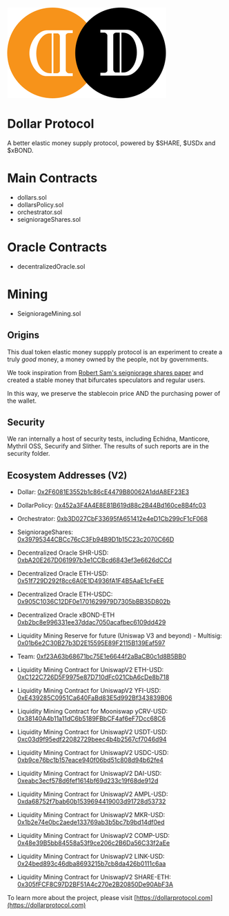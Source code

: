 ![](https://github.com/Dollar-Protocol/Core-Contracts/blob/master/assets/pair.svg)

# Dollar Protocol

A better elastic money supply protocol, powered by $SHARE, $USDx and $xBOND.

# Main Contracts
* dollars.sol
* dollarsPolicy.sol
* orchestrator.sol
* seigniorageShares.sol

# Oracle Contracts
* decentralizedOracle.sol

# Mining
* SeigniorageMining.sol

## Origins
This dual token elastic money suppply protocol is an experiment to create a truly *good* money, a money owned by the people, not by governments.

We took inspiration from [Robert Sam's seigniorage shares paper](https://github.com/rmsams/stablecoins/blob/master/paper.pdf) and created a stable money that bifurcates speculators and regular users.

In this way, we preserve the stablecoin price AND the purchasing power of the wallet.

## Security
We ran internally a host of security tests, including Echidna, Manticore, Mythril OSS, Securify and Slither. The results of such reports are in the security folder.

## Ecosystem Addresses (V2)
* Dollar: [0x2F6081E3552b1c86cE4479B80062A1ddA8EF23E3](http://etherscan.io/address/0x2F6081E3552b1c86cE4479B80062A1ddA8EF23E3)
* DollarPolicy: [0x452a3F4A4E8E81B619d88c2B44Bd160ce8B4fc03](http://etherscan.io/address/0x452a3F4A4E8E81B619d88c2B44Bd160ce8B4fc03)
* Orchestrator: [0xb3D027CbF33695fA651412e4eD1Cb299cF1cF068](http://etherscan.io/address/0xb3D027CbF33695fA651412e4eD1Cb299cF1cF068)
* SeigniorageShares: [0x39795344CBCc76cC3Fb94B9D1b15C23c2070C66D](http://etherscan.io/address/0x39795344CBCc76cC3Fb94B9D1b15C23c2070C66D)
* Decentralized Oracle SHR-USD: [0xbA20E267D061997b3e1CCBcd6843ef3e6626dCCd](http://etherscan.io/address/0xbA20E267D061997b3e1CCBcd6843ef3e6626dCCd)
* Decentralized Oracle ETH-USD: [0x51f729D292f8cc6A0E1D4936fA1F4B5AaE1cFeEE](http://etherscan.io/address/0x51f729D292f8cc6A0E1D4936fA1F4B5AaE1cFeEE)
* Decentralized Oracle ETH-USDC: [0x905C1036C12DF0e1701629979D7305bBB35D802b](http://etherscan.io/address/0x905C1036C12DF0e1701629979D7305bBB35D802b)
* Decentralized Oracle xBOND-ETH [0xb2bc8e996331ee37ddac7050acafbec6109dd429](http://etherscan.io/address/0xb2bc8e996331ee37ddac7050acafbec6109dd429)
* Liquidity Mining Reserve for future (Uniswap V3 and beyond) - Multisig: [0x01b6e2C30B27b3D2E15595E89F2115B139Eaf597](http://etherscan.io/address/0x01b6e2C30B27b3D2E15595E89F2115B139Eaf597)
* Team: [0xf23A63b68671bc75E1e6644f2aBaCB0c1d8B5BB0](http://etherscan.io/address/0xf23A63b68671bc75E1e6644f2aBaCB0c1d8B5BB0)

* Liquidity Mining Contract for UniswapV2 ETH-USD: [0xC122C726D5F9975e87D710dFc021CbA6cDe8b718](http://etherscan.io/address/0xC122C726D5F9975e87D710dFc021CbA6cDe8b718)
* Liquidity Mining Contract for UniswapV2 YFI-USD: [0xE439285C0951Ca640FaBd83E5d992Bf343839B06](http://etherscan.io/address/0xE439285C0951Ca640FaBd83E5d992Bf343839B06)
* Liquidity Mining Contract for Mooniswap yCRV-USD: [0x38140A4b11a11dC6b5189FBbCF4af6eF7Dcc68C6](http://etherscan.io/address/0x38140A4b11a11dC6b5189FBbCF4af6eF7Dcc68C6)
* Liquidity Mining Contract for UniswapV2 USDT-USD: [0xc03d9f95edf22082729beec4b4b2567cf7046d94](http://etherscan.io/address/0xc03d9f95edf22082729beec4b4b2567cf7046d94)
* Liquidity Mining Contract for UniswapV2 USDC-USD: [0xb9ce76bc1b157eace940f06bd51c808d94b62fe4](http://etherscan.io/address/0xb9ce76bc1b157eace940f06bd51c808d94b62fe4)
* Liquidity Mining Contract for UniswapV2 DAI-USD: [0xeabc3ecf578d6fef1614bf69d233c19f68de912d](http://etherscan.io/address/0xeabc3ecf578d6fef1614bf69d233c19f68de912d)
* Liquidity Mining Contract for UniswapV2 AMPL-USD: [0xda68752f7bab60b1539694419003d91728d53732](http://etherscan.io/address/0xda68752f7bab60b1539694419003d91728d53732)
* Liquidity Mining Contract for UniswapV2 MKR-USD: [0x1b2e74e0bc2aede133769ab3b5bc7b9bd14df0ed](http://etherscan.io/address/0x1b2e74e0bc2aede133769ab3b5bc7b9bd14df0ed)
* Liquidity Mining Contract for UniswapV2 COMP-USD: [0x48e39B5bb84558a53f9ce206c2B6Da56C33f2aEe](http://etherscan.io/address/0x48e39B5bb84558a53f9ce206c2B6Da56C33f2aEe)
* Liquidity Mining Contract for UniswapV2 LINK-USD: [0x24bed893c46dba8693215b7cb8da426b0111c6aa](http://etherscan.io/address/0x24bed893c46dba8693215b7cb8da426b0111c6aa)
* Liquidity Mining Contract for UniswapV2 SHARE-ETH: [0x305fFCF8C97D2BF51A4c270e2B20850De90AbF3A](http://etherscan.io/address/0x305fFCF8C97D2BF51A4c270e2B20850De90AbF3A)


To learn more about the project, please visit [https://dollarprotocol.com](https://dollarprotocol.com)
